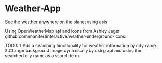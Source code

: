 # Weather-App
See the weather anywhere on the planet using apis

Using OpenWeatherMap api and icons from Ashley Jager github.com/manifestinteractive/weather-underground-icons.

TODO:
1.Add a searching functionality for weather information by city name.
2.Change background image dynamically by using api and using the searched city name as a search term.
